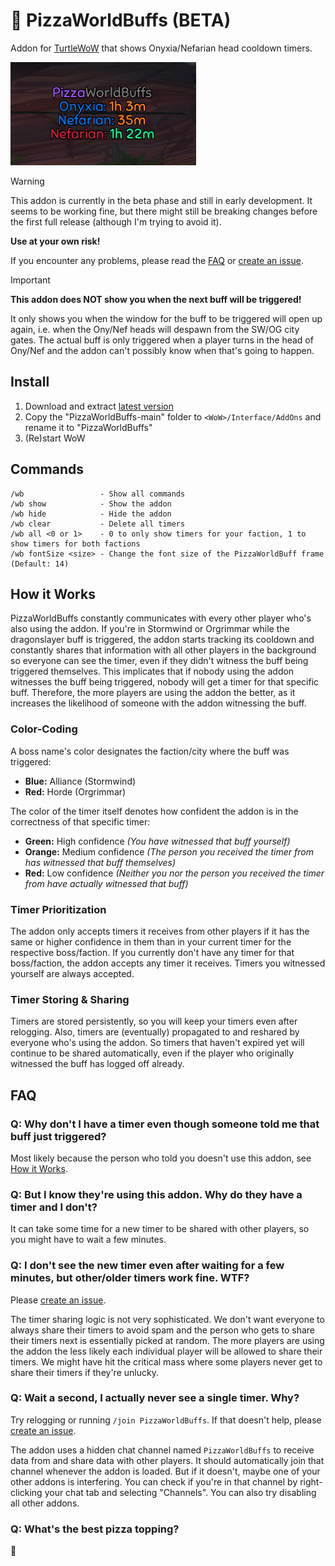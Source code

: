 # 🍕 PizzaWorldBuffs (BETA)

Addon for [TurtleWoW](https://turtle-wow.org) that shows Onyxia/Nefarian head cooldown timers.

<img src="img/frame.png">

> [!WARNING]  
>
> This addon is currently in the beta phase and still in early development. It seems to be working
> fine, but there might still be breaking changes before the first full release (although I'm trying
> to avoid it).
>
> **Use at your own risk!**
>
> If you encounter any problems, please read the [FAQ](#faq) or 
> [create an issue](https://github.com/Pizzahawaiii/PizzaWorldBuffs/issues/new).

> [!IMPORTANT]
>
> **This addon does NOT show you when the next buff will be triggered!** 
> 
> It only shows you
> when the window for the buff to be triggered will open up again, i.e. when the Ony/Nef heads will 
> despawn from the SW/OG city gates. The actual buff is only triggered when a player turns in the 
> head of Ony/Nef and the addon can't possibly know when that's going to happen.

## Install

1. Download and extract [latest version](https://github.com/Pizzahawaiii/PizzaWorldBuffs/archive/main.zip)
2. Copy the "PizzaWorldBuffs-main" folder to `<WoW>/Interface/AddOns` and rename it to "PizzaWorldBuffs"
3. (Re)start WoW

## Commands

```
/wb                 - Show all commands
/wb show            - Show the addon
/wb hide            - Hide the addon
/wb clear           - Delete all timers
/wb all <0 or 1>    - 0 to only show timers for your faction, 1 to show timers for both factions
/wb fontSize <size> - Change the font size of the PizzaWorldBuff frame (Default: 14)
```

## How it Works

PizzaWorldBuffs constantly communicates with every other player who's also using the addon. If you're
in Stormwind or Orgrimmar while the dragonslayer buff is triggered, the addon starts tracking its
cooldown and constantly shares that information with all other players in the background so everyone
can see the timer, even if they didn't witness the buff being triggered themselves. This implicates that
if nobody using the addon witnesses the buff being triggered, nobody will get a timer for that specific
buff. Therefore, the more players are using the addon the better, as it increases the likelihood of
someone with the addon witnessing the buff.

### Color-Coding

A boss name's color designates the faction/city where the buff was triggered:

- **Blue:** Alliance (Stormwind)
- **Red:** Horde (Orgrimmar)

The color of the timer itself denotes how confident the addon is in the correctness of that specific
timer:

- **Green:** High confidence *(You have witnessed that buff yourself)*
- **Orange:** Medium confidence *(The person you received the timer from has witnessed that buff themselves)*
- **Red:** Low confidence *(Neither you nor the person you received the timer from have actually witnessed that buff)*

### Timer Prioritization

The addon only accepts timers it receives from other players if it has the same or higher confidence
in them than in your current timer for the respective boss/faction. If you currently don't have any
timer for that boss/faction, the addon accepts any timer it receives. Timers you witnessed yourself
are always accepted.

### Timer Storing & Sharing

Timers are stored persistently, so you will keep your timers even after relogging. Also, timers are
(eventually) propagated to and reshared by everyone who's using the addon. So timers that haven't
expired yet will continue to be shared automatically, even if the player who originally witnessed
the buff has logged off already.

## FAQ

### Q: Why don't I have a timer even though someone told me that buff just triggered?

Most likely because the person who told you doesn't use this addon, see [How it Works](#how-it-works).

### Q: But I know they're using this addon. Why do they have a timer and I don't?

It can take some time for a new timer to be shared with other players, so you might have to wait a
few minutes.

### Q: I don't see the new timer even after waiting for a few minutes, but other/older timers work fine. WTF?

Please [create an issue](https://github.com/Pizzahawaiii/PizzaWorldBuffs/issues/new). 

The timer sharing logic is not very sophisticated. We don't want everyone to always share their 
timers to avoid spam and the person who gets to share their timers next is essentially picked at 
random. The more players are using the addon the less likely each individual player will be allowed 
to share their timers. We might have hit the critical mass where some players never get to share
their timers if they're unlucky.

### Q: Wait a second, I actually never see a single timer. Why?

Try relogging or running `/join PizzaWorldBuffs`. If that doesn't help, please 
[create an issue](https://github.com/Pizzahawaiii/PizzaWorldBuffs/issues/new).

The addon uses a hidden chat channel named `PizzaWorldBuffs` to receive data from and share data with
other players. It should automatically join that channel whenever the addon is loaded. But if it doesn't,
maybe one of your other addons is interfering. You can check if you're in that channel by right-clicking
your chat tab and selecting "Channels". You can also try disabling all other addons.

### Q: What's the best pizza topping?

🍍